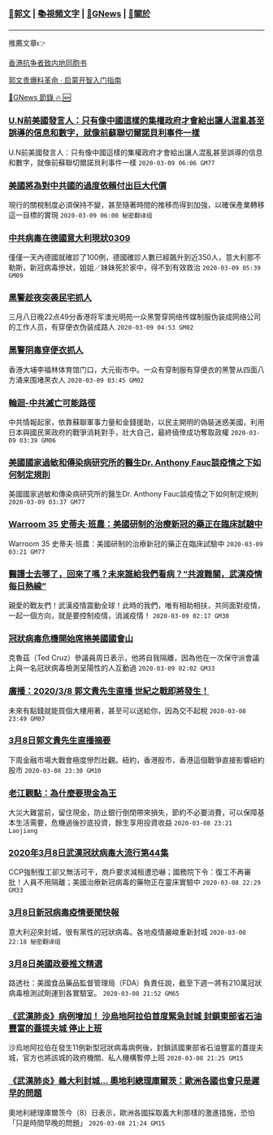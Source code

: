 ###  [:eagle:郭文](https://github.com/ourhimalayas/txt) | [:books:視頻文字](https://github.com/ourhimalayas/txt/blob/master/content/README.md) | [:newspaper:GNews](https://github.com/ourhimalayas/txt/blob/master/content/gnews/README.md) | [:pray:關於](https://github.com/ourhimalayas/home/tree/master/about)
---

推薦文章:point_right:

[香港抗争者致内地同胞书](https://github.com/ourhimalayas/news/blob/master/2019/08/a_letter_from_the_hong_kong_people.md)

[郭文贵爆料革命 · 启蒙开智入门指南](https://github.com/ourhimalayas/txt/issues/1)

[:newspaper:GNews 節錄 :fire: :new:](https://github.com/ourhimalayas/txt/blob/master/content/gnews/README.md) 



### [U.N前美國發言人：只有像中國這樣的集權政府才會給出讓人混亂甚至誤導的信息和數字，就像前蘇聯切爾諾貝利事件一樣](/content/gnews/1/README.md)

U.N前美國發言人：只有像中國這樣的集權政府才會給出讓人混亂甚至誤導的信息和數字，就像前蘇聯切爾諾貝利事件一樣  `2020-03-09 06:06 GM77`

### [美國將為對中共國的過度依賴付出巨大代價](/content/gnews/2/README.md)

現行的關稅制度必須保持不變，甚至隨著時間的推移而得到加強，以確保產業轉移這一目標的實現  `2020-03-09 06:00 秘密翻译组`

### [中共病毒在德國意大利現狀0309](/content/gnews/3/README.md)

僅僅一天內德國就確診了100例，德國確診人數已經飆升到近350人，意大利那不勒斯，新冠病毒慘狀，姐姐／妹妹死於家中，得不到有效救治  `2020-03-09 05:39 GM09`

### [黑警趁夜突袭民宅抓人](/content/gnews/4/README.md)

三月八日晚22点49分香港将军澳光明苑一众黑警穿网络传媒制服伪装成网络公司的工作人员，有穿便衣伪装成路人  `2020-03-09 04:53 GM02`

### [黑警阴毒穿便衣抓人](/content/gnews/5/README.md)

香港大埔李福林体育馆门口，大元街市中。一众有穿制服有穿便衣的黑警从四面八方涌来围堵黑衣人  `2020-03-09 03:45 GM02`

### [輪迴-中共滅亡可能路徑](/content/gnews/6/README.md)

中共情報起家，依靠蘇聯軍事力量和金錢援助，以民主開明的偽裝迷惑美國，利用日本與國民黨政府的戰爭消耗對手，壯大自己，最終僥倖成功奪取政權  `2020-03-09 03:39 GM06`

### [美國國家過敏和傳染病研究所的醫生Dr. Anthony Fauc談疫情之下如何制定規則](/content/gnews/7/README.md)

美國國家過敏和傳染病研究所的醫生Dr. Anthony Fauc談疫情之下如何制定規則  `2020-03-09 03:37 GM77`

### [Warroom 35 史蒂夫·班農：美國研制的治療新冠的藥正在臨床試驗中](/content/gnews/8/README.md)

Warroom 35 史蒂夫·班農：美國研制的治療新冠的藥正在臨床試驗中  `2020-03-09 03:21 GM77`

### [醫護士去哪了，回來了嗎？未來誰給我們看病？“共渡難關，武漢疫情每日熱線”](/content/gnews/9/README.md)

親愛的戰友們！武漢疫情震動全球！此時的我們，唯有相助相扶，共同面對疫情，一起一個方向，就是要控制疫情，消滅疫情！  `2020-03-09 02:17 GM30`

### [冠狀病毒危機開始席捲美國國會山](/content/gnews/10/README.md)

克魯茲（Ted Cruz）參議員周日表示，他將自我隔離，因為他在一次保守派會議上與一名冠狀病毒檢測呈陽性的人互動過  `2020-03-09 02:02 GM33`

### [廣播：2020/3/8 郭文貴先生直播 世紀之戰即將發生！](/content/gnews/11/README.md)

未來有點錢就能買個大樓用著，甚至可以送給你，因為交不起稅  `2020-03-08 23:49 GM07`

### [3月8日郭文貴先生直播摘要](/content/gnews/12/README.md)

下周金融市場大戰會極度慘烈壯觀。紐約，香港股市，香港這個戰爭直接影響紐約股市  `2020-03-08 23:30 GM10`

### [老江觀點：為什麼要現金為王](/content/gnews/13/README.md)

大災大難當前，留住現金，防止銀行倒閉帶來損失，節約不必要消費，可以保障基本生活需要，危機過後抄底投資，餘生享用投資收益  `2020-03-08 23:21 Laojiang`

### [2020年3月8日武漢冠狀病毒大流行第44集](/content/gnews/14/README.md)

CCP強制復工卻又無活可干，商戶要求減租遭恐嚇；國務院下令：復工不再審批！人員不用隔離；美國治療新冠病毒的藥物正在靈床實驗中  `2020-03-08 22:29 GM33`

### [3月8日新冠病毒疫情要聞快報](/content/gnews/15/README.md)

意大利迎來封城，很有黨性的冠狀病毒。各地疫情嚴峻重新封城  `2020-03-08 22:18 秘密翻译组`

### [3月8日美國政要推文精選](/content/gnews/16/README.md)

路透社：美國食品藥品監督管理局（FDA）負責任說，截至下週一將有210萬冠狀病毒檢測試劑運到各實驗室。  `2020-03-08 21:52 GM65`

### [《武漢肺炎》病例增加！ 沙烏地阿拉伯首度緊急封城 封鎖東部省石油豐富的蓋提夫城 停止上班](/content/gnews/17/README.md)

沙烏地阿拉伯在發生11例新型冠狀病毒病例後，封鎖該國東部省石油豐富的蓋提夫城，官方也將該城的政府機關、私人機構暫停上班  `2020-03-08 21:25 GM15`

### [《武漢肺炎》義大利封城&#8230; 奧地利總理庫爾茨：歐洲各國也會只是遲早的問題](/content/gnews/18/README.md)

奧地利總理庫爾茨今（8）日表示，歐洲各國採取義大利那樣的激進措施，恐怕「只是時間早晚的問題」  `2020-03-08 21:24 GM15`

